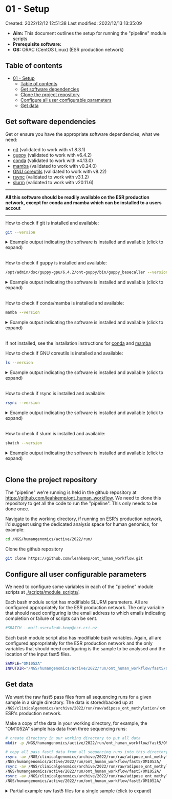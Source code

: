 # 01 - Setup

Created: 2022/12/12 12:51:38
Last modified: 2022/12/13 13:35:09

- **Aim:** This document outlines the setup for running the "pipeline" module scripts
- **Prerequisite software:**
- **OS:** ORAC (CentOS Linux) (ESR production network)

## Table of contents

- [01 - Setup](#01---setup)
  - [Table of contents](#table-of-contents)
  - [Get software dependencies](#get-software-dependencies)
  - [Clone the project repository](#clone-the-project-repository)
  - [Configure all user configurable parameters](#configure-all-user-configurable-parameters)
  - [Get data](#get-data)

## Get software dependencies

Get or ensure you have the appropriate software dependencies, what we need:

- [git](https://git-scm.com/) (validated to work with v1.8.3.1)
- [guppy]() (validated to work with v6.4.2)
- [conda](https://docs.conda.io/en/latest/) (validated to work with v4.13.0)
- [mamba](https://mamba.readthedocs.io/en/latest/index.html) (validated to work with v0.24.0)
- [GNU coreutils](https://www.gnu.org/software/coreutils/) (validated to work with v8.22)
- [rsync](https://rsync.samba.org/) (validated to work with v3.1.2)
- [slurm](https://slurm.schedmd.com/overview.html) (validated to work with v20.11.6)

----

**All this software should be readily available on the ESR production network, except for conda and mamba which can be installed to a users accout**

----

How to check if git is installed and available:

```bash
git --version
```

<details><summary markdown="span">Example output indicating the software is installed and available (click to expand)</summary>

```bash
git version 1.8.3.1
```

</details>
<br/>

How to check if guppy is installed and available:

```bash
/opt/admin/dsc/guppy-gpu/6.4.2/ont-guppy/bin/guppy_basecaller --version
```

<details><summary markdown="span">Example output indicating the software is installed and available (click to expand)</summary>

```bash
: Guppy Basecalling Software, (C) Oxford Nanopore Technologies plc. Version 6.4.2+97a7f06, minimap2 version 2.24-r1122

Use of this software is permitted solely under the terms of the end user license agreement (EULA).
By running, copying or accessing this software, you are demonstrating your acceptance of the EULA.
The EULA may be found in /opt/admin/dsc/guppy-gpu/6.4.2/ont-guppy/bin
```

</details>
<br/>

How to check if conda/mamba is installed and available:

```bash
mamba --version
```

<details><summary markdown="span">Example output indicating the software is installed and available (click to expand)</summary>

```bash
mamba 0.24.0
conda 4.13.0
```

</details>
<br/>

If not installed, see the installation instructions for [conda](https://conda.io/projects/conda/en/latest/user-guide/install/linux.html#installing-on-linux) and [mamba](https://mamba.readthedocs.io/en/latest/installation.html)

How to check if GNU coreutils is installed and available:

```bash
ls --version
```

<details><summary markdown="span">Example output indicating the software is installed and available (click to expand)</summary>

```bash
Copyright (C) 2013 Free Software Foundation, Inc.
License GPLv3+: GNU GPL version 3 or later <http://gnu.org/licenses/gpl.html>.
This is free software: you are free to change and redistribute it.
There is NO WARRANTY, to the extent permitted by law.

Written by Mike Parker, David MacKenzie, and Jim Meyering.
```

</details>
<br/>

How to check if rsync is installed and available:

```bash
rsync --version
```

<details><summary markdown="span">Example output indicating the software is installed and available (click to expand)</summary>

```bash
rsync  version 3.1.2  protocol version 31
Copyright (C) 1996-2015 by Andrew Tridgell, Wayne Davison, and others.
Web site: http://rsync.samba.org/
Capabilities:
    64-bit files, 64-bit inums, 64-bit timestamps, 64-bit long ints,
    socketpairs, hardlinks, symlinks, IPv6, batchfiles, inplace,
    append, ACLs, xattrs, iconv, symtimes, prealloc

rsync comes with ABSOLUTELY NO WARRANTY.  This is free software, and you
are welcome to redistribute it under certain conditions.  See the GNU
General Public Licence for details.
```

</details>
<br/>

How to check if slurm is installed and available:

```bash
sbatch --version
```

<details><summary markdown="span">Example output indicating the software is installed and available (click to expand)</summary>

```bash
slurm 20.11.6
```

</details>
<br/>

## Clone the project repository

The "pipeline" we're running is held in the github repository at https://github.com/leahkemp/ont_human_workflow. We need to clone this repository to get all the code to run the "pipeline". This only needs to be done once.

Navigate to the working directory, if running on ESR's production network, I'd suggest using the dedicated analysis space for human genomics, for example:

```bash
cd /NGS/humangenomics/active/2022/run/
```

Clone the github repository

```bash
git clone https://github.com/leahkemp/ont_human_workflow.git
```

## Configure all user configurable parameters

We need to configure some variables in each of the "pipeline" module scripts at [./scripts/module_scripts/](./scripts/module_scripts/).

Each bash module script has modifiable SLURM parameters. All are configured appropriately for the ESR production network. The only variable that should need configuring is the email address to which emails indicating completion or failure of scripts can be sent.

```bash
#SBATCH --mail-user=leah.kemp@esr.cri.nz
```

Each bash module script also has modifiable bash variables. Again, all are configured appropriately for the ESR production network and the only variables that should need configuring is the sample to be analysed and the location of the input fast5 files.

```bash
SAMPLE="OM1052A"
INPUTDIR="/NGS/humangenomics/active/2022/run/ont_human_workflow/fast5/OM1052A/"
```

## Get data

We want the raw fast5 pass files from all sequencing runs for a given sample in a single directory. The data is stored/backed up at `/NGS/clinicalgenomics/archive/2022/run/raw/adipose_ont_methylation/` on ESR's production network.

Make a copy of the data in your working directory, for example, the "OM1052A" sample has data from three sequencing runs:

```bash
# create directory in our working directory to put all data
mkdir -p /NGS/humangenomics/active/2022/run/ont_human_workflow/fast5/OM1052A/

# copy all pass fast5 data from all sequencing runs into this directory in our working directory
rsync -av /NGS/clinicalgenomics/archive/2022/run/raw/adipose_ont_methylation/data/Adipose_AS_ours/OM1052A/run1/20221114_0429_X5_FAQ91514_d446fbce/fast5_pass/* \
/NGS/humangenomics/active/2022/run/ont_human_workflow/fast5/OM1052A/
rsync -av /NGS/clinicalgenomics/archive/2022/run/raw/adipose_ont_methylation/data/Adipose_AS_ours/OM1052A/run2/20221122_0500_X4_FAQ90706_7bf313c3/fast5_pass/* \
/NGS/humangenomics/active/2022/run/ont_human_workflow/fast5/OM1052A/
rsync -av /NGS/clinicalgenomics/archive/2022/run/raw/adipose_ont_methylation/data/Adipose_AS_ours/OM1052A/run3/20221122_2113_X4_FAQ90706_09b178bc/fast5_pass/* \
/NGS/humangenomics/active/2022/run/ont_human_workflow/fast5/OM1052A/
```

<details><summary markdown="span">Partial example raw fast5 files for a single sample (click to expand)</summary>

```bash
/NGS/humangenomics/active/2022/run/ont_human_workflow/fast5/OM1052A
├── [ 56M]  FAQ90706_pass_09b178bc_3605de32_0.fast5
├── [ 55M]  FAQ90706_pass_09b178bc_3605de32_1.fast5
├── [ 57M]  FAQ90706_pass_09b178bc_3605de32_2.fast5
├── [ 57M]  FAQ90706_pass_09b178bc_3605de32_3.fast5
├── [ 56M]  FAQ90706_pass_09b178bc_3605de32_4.fast5
├── [ 59M]  FAQ90706_pass_09b178bc_3605de32_5.fast5
├── [ 58M]  FAQ90706_pass_09b178bc_3605de32_6.fast5
├── [ 57M]  FAQ90706_pass_09b178bc_3605de32_7.fast5
├── [ 58M]  FAQ90706_pass_09b178bc_3605de32_8.fast5
├── [ 58M]  FAQ90706_pass_09b178bc_3605de32_9.fast5
├── [ 58M]  FAQ90706_pass_09b178bc_3605de32_10.fast5
├── [ 56M]  FAQ90706_pass_09b178bc_3605de32_11.fast5
├── [ 57M]  FAQ90706_pass_09b178bc_3605de32_12.fast5
├── [ 56M]  FAQ90706_pass_09b178bc_3605de32_13.fast5
├── [ 60M]  FAQ90706_pass_09b178bc_3605de32_14.fast5
├── [ 58M]  FAQ90706_pass_09b178bc_3605de32_15.fast5
├── [ 57M]  FAQ90706_pass_09b178bc_3605de32_16.fast5
├── [ 58M]  FAQ90706_pass_09b178bc_3605de32_17.fast5
├── [ 57M]  FAQ90706_pass_09b178bc_3605de32_18.fast5
.
.
.
├── [ 67M]  FAQ91514_pass_d446fbce_df0aee03_1170.fast5
└── [ 18M]  FAQ91514_pass_d446fbce_df0aee03_1171.fast5

0 directories, 3385 files
```

</details>
<br/>
